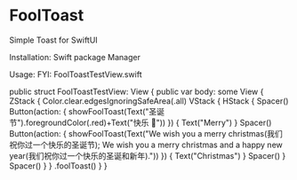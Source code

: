 # FoolToast
Simple Toast for SwiftUI

Installation:
Swift package Manager

Usage:
FYI: FoolToastTestView.swift

public struct FoolToastTestView: View {
    public var body: some View {
        ZStack {
            Color.clear.edgesIgnoringSafeArea(.all)
            VStack {
                HStack {
                    Spacer()
                    Button(action: {
                        showFoolToast(Text("圣诞节").foregroundColor(.red)+Text("快乐 🎄"))
                    }) {
                        Text("Merry")
                    }
                    Spacer()
                    Button(action: {
                        showFoolToast(Text("We wish you a merry christmas(我们祝你过一个快乐的圣诞节); We wish you a merry christmas and a happy new year(我们祝你过一个快乐的圣诞和新年)."))
                    }) {
                        Text("Christmas")
                    }
                    Spacer()
                }
                Spacer()
            }
        }
        .foolToast()
    }
}
